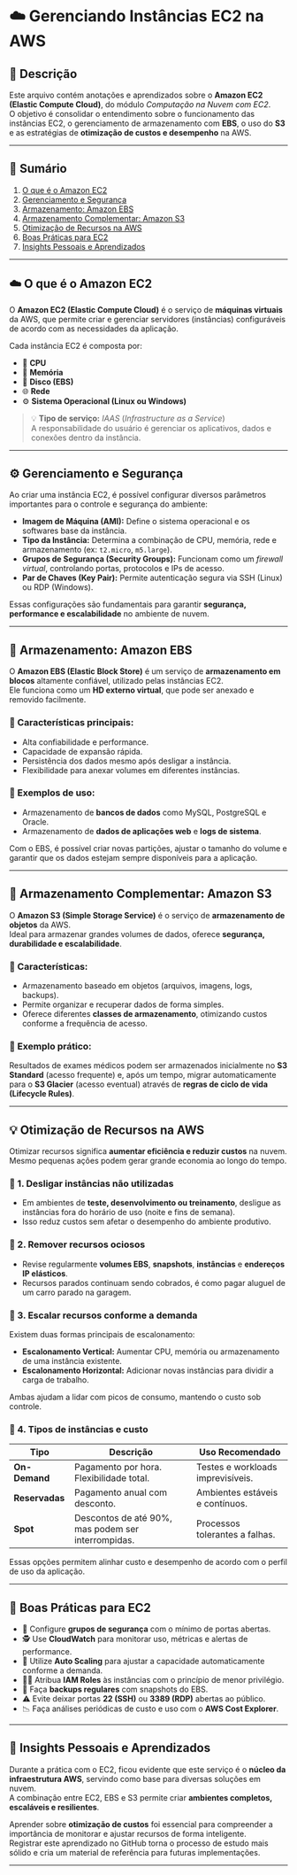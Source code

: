 # ☁️ Gerenciando Instâncias EC2 na AWS

## 📘 Descrição

Este arquivo contém anotações e aprendizados sobre o **Amazon EC2 (Elastic Compute Cloud)**, do módulo *Computação na Nuvem com EC2*.  
O objetivo é consolidar o entendimento sobre o funcionamento das instâncias EC2, o gerenciamento de armazenamento com **EBS**, o uso do **S3** e as estratégias de **otimização de custos e desempenho** na AWS.

---

## 📑 Sumário

1. [O que é o Amazon EC2](#-o-que-é-o-amazon-ec2)
2. [Gerenciamento e Segurança](#-gerenciamento-e-segurança)
3. [Armazenamento: Amazon EBS](#-armazenamento-amazon-ebs)
4. [Armazenamento Complementar: Amazon S3](#-armazenamento-complementar-amazon-s3)
5. [Otimização de Recursos na AWS](#-otimização-de-recursos-na-aws)
6. [Boas Práticas para EC2](#-boas-práticas-para-ec2)
7. [Insights Pessoais e Aprendizados](#-insights-pessoais-e-aprendizados)

---



## ☁️ O que é o Amazon EC2

O **Amazon EC2 (Elastic Compute Cloud)** é o serviço de **máquinas virtuais** da AWS, que permite criar e gerenciar servidores (instâncias) configuráveis de acordo com as necessidades da aplicação.

Cada instância EC2 é composta por:
- 🧮 **CPU**
- 💾 **Memória**
- 🧱 **Disco (EBS)**
- 🌐 **Rede**
- ⚙️ **Sistema Operacional (Linux ou Windows)**

> 💡 **Tipo de serviço:** *IAAS* (*Infrastructure as a Service*)  
> A responsabilidade do usuário é gerenciar os aplicativos, dados e conexões dentro da instância.

---

## ⚙️ Gerenciamento e Segurança

Ao criar uma instância EC2, é possível configurar diversos parâmetros importantes para o controle e segurança do ambiente:

- **Imagem de Máquina (AMI):** Define o sistema operacional e os softwares base da instância.  
- **Tipo da Instância:** Determina a combinação de CPU, memória, rede e armazenamento (ex: `t2.micro`, `m5.large`).  
- **Grupos de Segurança (Security Groups):** Funcionam como um *firewall virtual*, controlando portas, protocolos e IPs de acesso.  
- **Par de Chaves (Key Pair):** Permite autenticação segura via SSH (Linux) ou RDP (Windows).

Essas configurações são fundamentais para garantir **segurança, performance e escalabilidade** no ambiente de nuvem.

---

## 💽 Armazenamento: Amazon EBS

O **Amazon EBS (Elastic Block Store)** é um serviço de **armazenamento em blocos** altamente confiável, utilizado pelas instâncias EC2.  
Ele funciona como um **HD externo virtual**, que pode ser anexado e removido facilmente.

### 🔹 Características principais:
- Alta confiabilidade e performance.  
- Capacidade de expansão rápida.  
- Persistência dos dados mesmo após desligar a instância.  
- Flexibilidade para anexar volumes em diferentes instâncias.

### 🔹 Exemplos de uso:
- Armazenamento de **bancos de dados** como MySQL, PostgreSQL e Oracle.  
- Armazenamento de **dados de aplicações web** e **logs de sistema**.  

Com o EBS, é possível criar novas partições, ajustar o tamanho do volume e garantir que os dados estejam sempre disponíveis para a aplicação.

---

## 🧰 Armazenamento Complementar: Amazon S3

O **Amazon S3 (Simple Storage Service)** é o serviço de **armazenamento de objetos** da AWS.  
Ideal para armazenar grandes volumes de dados, oferece **segurança, durabilidade e escalabilidade**.

### 🔹 Características:
- Armazenamento baseado em objetos (arquivos, imagens, logs, backups).  
- Permite organizar e recuperar dados de forma simples.  
- Oferece diferentes **classes de armazenamento**, otimizando custos conforme a frequência de acesso.  

### 🔹 Exemplo prático:
Resultados de exames médicos podem ser armazenados inicialmente no **S3 Standard** (acesso frequente) e, após um tempo, migrar automaticamente para o **S3 Glacier** (acesso eventual) através de **regras de ciclo de vida (Lifecycle Rules)**.

---

## 💡 Otimização de Recursos na AWS

Otimizar recursos significa **aumentar eficiência e reduzir custos** na nuvem.  
Mesmo pequenas ações podem gerar grande economia ao longo do tempo.

### 🔹 1. Desligar instâncias não utilizadas
- Em ambientes de **teste, desenvolvimento ou treinamento**, desligue as instâncias fora do horário de uso (noite e fins de semana).  
- Isso reduz custos sem afetar o desempenho do ambiente produtivo.

### 🔹 2. Remover recursos ociosos
- Revise regularmente **volumes EBS**, **snapshots**, **instâncias** e **endereços IP elásticos**.  
- Recursos parados continuam sendo cobrados, é como pagar aluguel de um carro parado na garagem.

### 🔹 3. Escalar recursos conforme a demanda
Existem duas formas principais de escalonamento:

- **Escalonamento Vertical:** Aumentar CPU, memória ou armazenamento de uma instância existente.  
- **Escalonamento Horizontal:** Adicionar novas instâncias para dividir a carga de trabalho.

Ambas ajudam a lidar com picos de consumo, mantendo o custo sob controle.

### 🔹 4. Tipos de instâncias e custo

| Tipo | Descrição | Uso Recomendado |
|------|------------|----------------|
| **On-Demand** | Pagamento por hora. Flexibilidade total. | Testes e workloads imprevisíveis. |
| **Reservadas** | Pagamento anual com desconto. | Ambientes estáveis e contínuos. |
| **Spot** | Descontos de até 90%, mas podem ser interrompidas. | Processos tolerantes a falhas. |

Essas opções permitem alinhar custo e desempenho de acordo com o perfil de uso da aplicação.

---

## 🧾 Boas Práticas para EC2

- 🔐 Configure **grupos de segurança** com o mínimo de portas abertas.  
- 🕵️ Use **CloudWatch** para monitorar uso, métricas e alertas de performance.  
- 🧮 Utilize **Auto Scaling** para ajustar a capacidade automaticamente conforme a demanda.  
- 🧑‍💼 Atribua **IAM Roles** às instâncias com o princípio de menor privilégio.  
- 💾 Faça **backups regulares** com snapshots do EBS.  
- ⚠️ Evite deixar portas **22 (SSH)** ou **3389 (RDP)** abertas ao público.  
- 📉 Faça análises periódicas de custo e uso com o **AWS Cost Explorer**.

---

## 💬 Insights Pessoais e Aprendizados

Durante a prática com o EC2, ficou evidente que este serviço é o **núcleo da infraestrutura AWS**, servindo como base para diversas soluções em nuvem.  
A combinação entre EC2, EBS e S3 permite criar **ambientes completos, escaláveis e resilientes**.  

Aprender sobre **otimização de custos** foi essencial para compreender a importância de monitorar e ajustar recursos de forma inteligente.  
Registrar este aprendizado no GitHub torna o processo de estudo mais sólido e cria um material de referência para futuras implementações.

---

